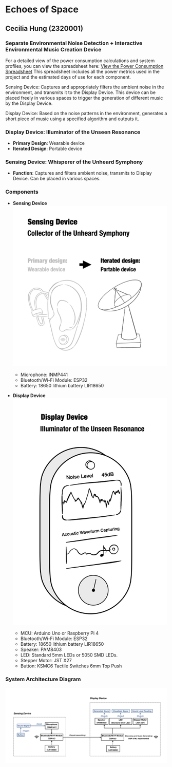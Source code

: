 # Echoes of Space

## Cecilia Hung (2320001)

### Separate Environmental Noise Detection + Interactive Environmental Music Creation Device

For a detailed view of the power consumption calculations and system profiles, you can view the spreadsheet here:
[View the Power Consumption Spreadsheet](https://docs.google.com/spreadsheets/d/1GH_dmqcpy9LyMxHUE3kLtBWBAWlxp0ul/edit?usp=sharing&ouid=112464995598441446363&rtpof=true&sd=true)
This spreadsheet includes all the power metrics used in the project and the estimated days of use for each component.

Sensing Device: Captures and appropriately filters the ambient noise in the environment, and transmits it to the Display Device. This device can be placed freely in various spaces to trigger the generation of different music by the Display Device.

Display Device: Based on the noise patterns in the environment, generates a short piece of music using a specified algorithm and outputs it.

### Display Device: Illuminator of the Unseen Resonance

- **Primary Design**: Wearable device
- **Iterated Design**: Portable device

### Sensing Device: Whisperer of the Unheard Symphony

- **Function**: Captures and filters ambient noise, transmits to Display Device. Can be placed in various spaces.

### Components

- **Sensing Device**
![Sensing Device](images/sensing.jpg)
  - Microphone: INMP441
  - Bluetooth/Wi-Fi Module: ESP32
  - Battery: 18650 lithium battery LIR18650

- **Display Device**
![Display Device](images/display.jpg)
  - MCU: Arduino Uno or Raspberry Pi 4
  - Bluetooth/Wi-Fi Module: ESP32
  - Battery: 18650 lithium battery LIR18650
  - Speaker: PAM8403
  - LED: Standard 5mm LEDs or 5050 SMD LEDs.
  - Stepper Motor: JST X27
  - Button: KSMC6 Tactile Switches 6mm Top Push

### System Architecture Diagram
![System Architecture](images/diagram.jpg)

